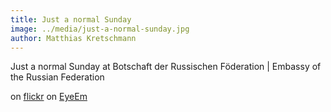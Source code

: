 ```yaml
---
title: Just a normal Sunday
image: ../media/just-a-normal-sunday.jpg
author: Matthias Kretschmann
---
```


Just a normal Sunday at Botschaft der Russischen Föderation | Embassy of the Russian Federation

on [flickr](http://www.flickr.com/photos/krema/12879519993/)
on [EyeEm](http://www.eyeem.com/p/31278595)
